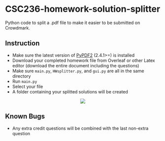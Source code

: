 # CSC236-homework-solution-splitter
Python code to split a .pdf file to make it easier to be submitted on Crowdmark. 

## Instruction
- Make sure the latest version of [PyPDF2](https://pypi.org/project/PyPDF2/) (2.4.1>=) is installed
- Download your completed homework file from Overleaf or other Latex editor (download the entire document including the questions)
- Make sure `main.py`, `HWsplitter.py`, and `gui.py` are all in the same directory
- Run `main.py` 
- Select your file
- A folder containing your splitted solutions will be created

<p align="center">
  <img src=https://user-images.githubusercontent.com/85460898/176977299-7db4eb10-28f9-4d1c-9959-dc60baf1229b.png />
</p>


##  Known Bugs
- Any extra credit questions will be combined with the last non-extra question

